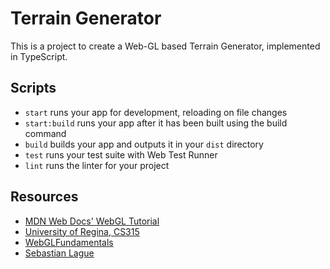 # Terrain Generator

This is a project to create a Web-GL based Terrain Generator, implemented in TypeScript.

## Scripts

- `start` runs your app for development, reloading on file changes
- `start:build` runs your app after it has been built using the build command
- `build` builds your app and outputs it in your `dist` directory
- `test` runs your test suite with Web Test Runner
- `lint` runs the linter for your project

## Resources

- [MDN Web Docs' WebGL Tutorial](https://developer.mozilla.org/en-US/docs/Web/API/WebGL_API/Tutorial)
- [University of Regina, CS315](https://www.cs.uregina.ca/Links/class-info/315/WebGL/Lab3/)
- [WebGLFundamentals](https://webglfundamentals.org/webgl/lessons/webgl-resizing-the-canvas.html)
- [Sebastian Lague](https://www.youtube.com/channel/UCmtyQOKKmrMVaKuRXz02jbQ)
